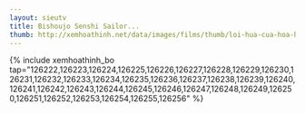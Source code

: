 ```yaml
---
layout: sieutv
title: Bishoujo Senshi Sailor...
thumb: http://xemhoathinh.net/data/images/films/thumb/loi-hua-cua-hoa-hong-bishoujo-senshi-sailor-moon-r-2009.jpg
---
```

{% include xemhoathinh_bo tap="126222,126223,126224,126225,126226,126227,126228,126229,126230,126231,126232,126233,126234,126235,126236,126237,126238,126239,126240,126241,126242,126243,126244,126245,126246,126247,126248,126249,126250,126251,126252,126253,126254,126255,126256" %} 
